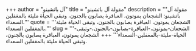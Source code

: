 +++
author = "آل باتشينو"
title = "مقولة آل باتشينو"
description = '''مقولة آل باتشينو: الشجعان يموتون، العباقرة يصابون بالجنون، وتبقى الحياة مليئة بالمغفلين السعداء.'''
quote = '''الشجعان يموتون، العباقرة يصابون بالجنون، وتبقى الحياة مليئة بالمغفلين السعداء.'''
slug = '''الشجعان-يموتون،-العباقرة-يصابون-بالجنون،-وتبقى-الحياة-مليئة-بالمغفلين-السعداء'''
+++
الشجعان يموتون، العباقرة يصابون بالجنون، وتبقى الحياة مليئة بالمغفلين السعداء.

